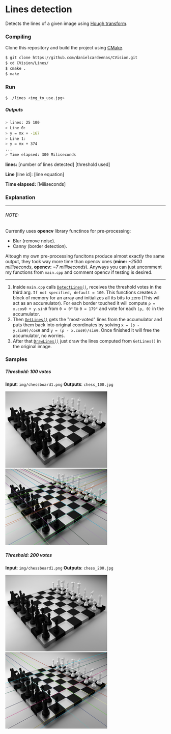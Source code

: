 # Lines detection
Detects the lines of a given image using [Hough transform](http://en.wikipedia.org/wiki/Hough_transform).

### Compiling

Clone this repository and build the project using [CMake](http://www.cmake.org/download/).

```sh
$ git clone https://github.com/danielcardeenas/CVision.git
$ cd CVision/Lines/
$ cmake .
$ make
```
### Run
```sh
$ ./lines <img_to_use.jpg>
```
##### Outputs

```sh
> lines: 25 100
> Line 0:
> y = mx + -167
> Line 1:
> y = mx + 374
...
> Time elapsed: 300 Miliseconds

```


**lines:** [number of lines detected] [threshold used]

**Line** [line id]: [line equation]

**Time elapsed:** [Miliseconds]

### Explanation

---------------------------------------

###### NOTE:
Currently uses **opencv** library functinos for pre-processing:
+ Blur (remove noise).
+ Canny (border detection).

Altough my own pre-processing funcitons produce almost exactly the same output, they took way more time than opencv ones (**mine:** *~2500 milliseconds*, **opencv:** *~7 milliseconds*). Anyways you can just uncomment my functions from `main.cpp` and comment opencv if testing is desired.

---------------------------------------

1.  Inside `main.cpp` calls [`DetectLines()`](https://github.com/danielcardeenas/CVision/blob/master/libs/Utils.cpp#L493), receives the threshold votes in the third arg. `If not specified, default = 100`. This functions creates a block of memory for an array and initializes all its bits to zero (This wil act as an accumulator). For each border touched it will compute `ρ = x.cosθ + y.sinθ` from `θ = 0°` to `θ = 179°` and vote for each `(ρ, θ)` in the accumulator.
2.  Then [`GetLines()`](https://github.com/danielcardeenas/CVision/blob/master/libs/Utils.cpp#L551) gets the "most-voted" lines from the accumulator and puts them back into original coordinates by solving `x = (ρ - y.sinθ)/cosθ` and `y = (ρ - x.cosθ)/sinθ`. Once finished it will free the accumulator, no worries.
3.  After that [`DrawLines()`](https://github.com/danielcardeenas/CVision/blob/master/libs/Utils.cpp#L615) just draw the lines computed from `GetLines()` in the original image.

### Samples
##### Threshold: 100 votes

**Input**: ```img/chessboard1.png```
**Outputs**: ```chess_100.jpg```

<img src="https://raw.githubusercontent.com/danielcardeenas/CVision/master/Lines/img/chessboard1.png" width="320" height="240" />
<img src="https://raw.githubusercontent.com/danielcardeenas/CVision/master/Lines/chess_100.jpg" width="320" height="240" />

##### Threshold: 200 votes

**Input**: ```img/chessboard1.png```
**Outputs**: ```chess_200.jpg```

<img src="https://raw.githubusercontent.com/danielcardeenas/CVision/master/Lines/img/chessboard1.png" width="320" height="240" />
<img src="https://raw.githubusercontent.com/danielcardeenas/CVision/master/Lines/chess_200.jpg" width="320" height="240" />
